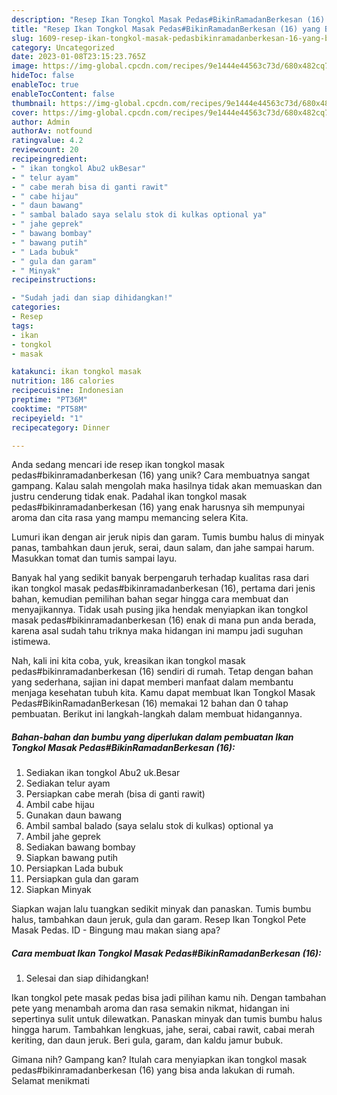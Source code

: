```yaml
---
description: "Resep Ikan Tongkol Masak Pedas#BikinRamadanBerkesan (16) yang Bisa Manjain Lidah"
title: "Resep Ikan Tongkol Masak Pedas#BikinRamadanBerkesan (16) yang Bisa Manjain Lidah"
slug: 1609-resep-ikan-tongkol-masak-pedasbikinramadanberkesan-16-yang-bisa-manjain-lidah
category: Uncategorized
date: 2023-01-08T23:15:23.765Z
image: https://img-global.cpcdn.com/recipes/9e1444e44563c73d/680x482cq70/ikan-tongkol-masak-pedasbikinramadanberkesan-16-foto-resep-utama.jpg
hideToc: false
enableToc: true
enableTocContent: false
thumbnail: https://img-global.cpcdn.com/recipes/9e1444e44563c73d/680x482cq70/ikan-tongkol-masak-pedasbikinramadanberkesan-16-foto-resep-utama.jpg
cover: https://img-global.cpcdn.com/recipes/9e1444e44563c73d/680x482cq70/ikan-tongkol-masak-pedasbikinramadanberkesan-16-foto-resep-utama.jpg
author: Admin
authorAv: notfound
ratingvalue: 4.2
reviewcount: 20
recipeingredient:
- " ikan tongkol Abu2 ukBesar"
- " telur ayam"
- " cabe merah bisa di ganti rawit"
- " cabe hijau"
- " daun bawang"
- " sambal balado saya selalu stok di kulkas optional ya"
- " jahe geprek"
- " bawang bombay"
- " bawang putih"
- " Lada bubuk"
- " gula dan garam"
- " Minyak"
recipeinstructions:

- "Sudah jadi dan siap dihidangkan!"
categories:
- Resep
tags:
- ikan
- tongkol
- masak

katakunci: ikan tongkol masak 
nutrition: 186 calories
recipecuisine: Indonesian
preptime: "PT36M"
cooktime: "PT58M"
recipeyield: "1"
recipecategory: Dinner

---
```





Anda sedang mencari ide resep ikan tongkol masak pedas#bikinramadanberkesan (16) yang unik? Cara membuatnya sangat gampang. Kalau salah mengolah maka hasilnya tidak akan memuaskan dan justru cenderung tidak enak. Padahal ikan tongkol masak pedas#bikinramadanberkesan (16) yang enak harusnya sih mempunyai aroma dan cita rasa yang mampu memancing selera Kita.





Lumuri ikan dengan air jeruk nipis dan garam. Tumis bumbu halus di minyak panas, tambahkan daun jeruk, serai, daun salam, dan jahe sampai harum. Masukkan tomat dan tumis sampai layu.

Banyak hal yang sedikit banyak berpengaruh terhadap kualitas rasa dari ikan tongkol masak pedas#bikinramadanberkesan (16), pertama dari jenis bahan, kemudian pemilihan bahan segar hingga cara membuat dan menyajikannya. Tidak usah pusing jika hendak menyiapkan ikan tongkol masak pedas#bikinramadanberkesan (16) enak di mana pun anda berada, karena asal sudah tahu triknya maka hidangan ini mampu jadi suguhan istimewa.






Nah, kali ini kita coba, yuk, kreasikan ikan tongkol masak pedas#bikinramadanberkesan (16) sendiri di rumah. Tetap dengan bahan yang sederhana, sajian ini dapat memberi manfaat dalam membantu menjaga kesehatan tubuh kita. Kamu dapat membuat Ikan Tongkol Masak Pedas#BikinRamadanBerkesan (16) memakai 12 bahan dan 0 tahap pembuatan. Berikut ini langkah-langkah dalam membuat hidangannya.

<!--inarticleads1-->

##### Bahan-bahan dan bumbu yang diperlukan dalam pembuatan Ikan Tongkol Masak Pedas#BikinRamadanBerkesan (16):

1. Sediakan  ikan tongkol Abu2 uk.Besar
1. Sediakan  telur ayam
1. Persiapkan  cabe merah (bisa di ganti rawit)
1. Ambil  cabe hijau
1. Gunakan  daun bawang
1. Ambil  sambal balado (saya selalu stok di kulkas) optional ya
1. Ambil  jahe geprek
1. Sediakan  bawang bombay
1. Siapkan  bawang putih
1. Persiapkan  Lada bubuk
1. Persiapkan  gula dan garam
1. Siapkan  Minyak


Siapkan wajan lalu tuangkan sedikit minyak dan panaskan. Tumis bumbu halus, tambahkan daun jeruk, gula dan garam. Resep Ikan Tongkol Pete Masak Pedas. ID - Bingung mau makan siang apa? 

<!--inarticleads2-->

##### Cara membuat Ikan Tongkol Masak Pedas#BikinRamadanBerkesan (16):


1. Selesai dan siap dihidangkan!

Ikan tongkol pete masak pedas bisa jadi pilihan kamu nih. Dengan tambahan pete yang menambah aroma dan rasa semakin nikmat, hidangan ini sepertinya sulit untuk dilewatkan. Panaskan minyak dan tumis bumbu halus hingga harum. Tambahkan lengkuas, jahe, serai, cabai rawit, cabai merah keriting, dan daun jeruk. Beri gula, garam, dan kaldu jamur bubuk. 

Gimana nih? Gampang kan? Itulah cara menyiapkan ikan tongkol masak pedas#bikinramadanberkesan (16) yang bisa anda lakukan di rumah. Selamat menikmati
